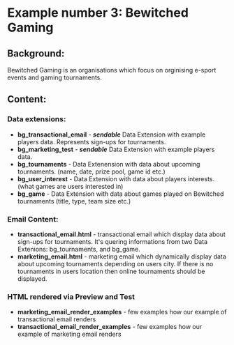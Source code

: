 # Example number 3: Bewitched Gaming

## Background:
Bewitched Gaming is an organisations which focus on orginising e-sport events and gaming tournaments.

## Content:
### Data extensions:
- **bg_transactional_email** - ***sendable*** Data Extension with example players data. Represents sign-ups for tournaments.
- **bg_marketing_test** - ***sendable*** Data Extension with example players data.
- **bg_tournaments** - Data Extenension with data about upcoming tournaments. (name, date, prize pool, game id etc.)
- **bg_user_interest** - Data Extension with data about players interests. (what games are users interested in)
- **bg_game** - Data Extension with data about games played on Bewitched tournaments (title, type, team size etc.)

### Email Content:
- **transactional_email.html** - transactional email which display data about sign-ups for tournaments. It's quering informations from two Data Extenions: bg_tournaments, and bg_game.
- **marketing_email.html** - marketing email which dynamically display data about upcoming tournaments depending on users city. If there is no tournaments in users location then online tournaments should be displayed.

### HTML rendered via Preview and Test
- **marketing_email_render_examples** - few examples how our example of transactional email renders
- **transactional_email_render_examples** - few examples how our example of marketing email renders
